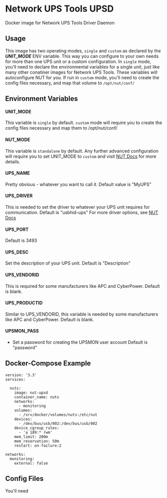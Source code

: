 # Network UPS Tools UPSD

Docker image for Network UPS Tools Driver Daemon

## Usage

This image has two operating modes, `single` and `custom` as declared by the ***UNIT_MODE*** ENV variable.
This way you can configure to your own needs for more than one UPS unit or a custom configuration.
In `single` mode, you'll need to declare the environmental variables for a single unit, just like many other
conatiner images for Network UPS Tools.  These variables will autoconfigure NUT for you.
If run in `custom` mode, you'll need to create the config files necessary, and map that volume to `/opt/nut/conf/`

## Environment Variables
#### UNIT_MODE
This variable is `single` by default.
`custom` mode will require you to create the config files necessary and map them to /opt/nut/conf/

#### NUT_MODE
This variable is `standalone` by default.  Any further advanced configuration will require you to 
set UNIT_MODE to `custom` and visit [NUT Docs](https://networkupstools.org/docs/man/nut.conf.html) for more details.

#### UPS_NAME
Pretty obvious - whatever you want to call it.  Default value is "MyUPS"

#### UPS_DRIVER
This is needed to set the driver to whatever your UPS unit requires for communication.
Default is "usbhid-ups"
For more driver options, see [NUT Docs](https://github.com/networkupstools/nut/blob/master/data/driver.list.in)

#### UPS_PORT
Default is 3493

#### UPS_DESC
Set the description of your UPS unit.  Default is "Description"

#### UPS_VENDORID
This is required for some manufacturers like APC and CyberPower.
Default is blank.

#### UPS_PRODUCTID
Similar to UPS_VENDORID, this variable is needed by some manufacturers like APC and CyberPower.
Default is blank.

#### UPSMON_PASS
- Set a password for creating the UPSMON user account
Default is "password"

## Docker-Compose Example

```console
version: '3.3'
services:
  
  nuts:
    image: nut-upsd
    container_name: nuts
    networks:
      - monitoring
    volumes:
      - /srv/docker/volumes/nuts:/etc/nut
    devices:
      - /dev/bus/usb/002:/dev/bus/usb/002
    device_cgroup_rules:
      - 'a 189:* rwm'
    mem_limit: 200m
    mem_reservation: 50m
    restart: on-failure:2
    
networks:
  monitoring:
    external: false
```

## Config Files

You'll need
